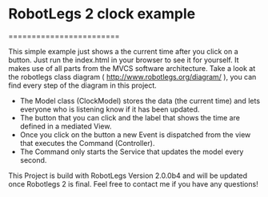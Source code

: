 # RobotLegs 2 clock example
========================

This simple example just shows a the current time after you click on a button. Just run the index.html in your browser to see it for yourself.
It makes use of all parts from the MVCS software architecture. 
Take a look at the robotlegs class diagram ( http://www.robotlegs.org/diagram/ ), you can find every step of the diagram in this project.

+ The Model class (ClockModel) stores the data (the current time) and lets everyone who is listening know if it has been updated.
+ The button that you can click and the label that shows the time are defined in a mediated View. 
+ Once you click on the button a new Event is dispatched from the view that executes the Command (Controller).
+ The Command only starts the Service that updates the model every second.

This Project is build with RobotLegs Version 2.0.0b4 and will be updated once Robotlegs 2 is final.
Feel free to contact me if you have any questions!
